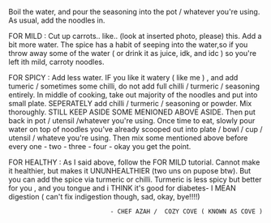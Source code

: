 Boil the water, and pour the seasoning into the pot / whatever you're using. As usual, add the noodles in. 

FOR MILD : Cut up carrots.. like.. (look at inserted photo, please) this.
           Add a bit more water. The spice has a habit of seeping into the water,so if you throw away some of the water ( or drink it as juice, idk, and idc ) so you're left ith mild, carroty noodles.

FOR SPICY : Add less water. IF you like it watery ( like me ) , and add tumeric / sometimes some chilli, do not add full chilli / turmeric / seasoning entirely. In middle of cooking, take out majority of the noodles and put into small plate. SEPERATELY add chilli / turmeric / seasoning or powder. Mix thoroughly. STILL KEEP ASIDE SOME MENIONED ABOVE ASIDE. Then put back in pot / utensil /whatever you're using. Once time to eat, slowly pour water on top of noodles you've already scooped out into plate / bowl /  cup / utensil / whateve you're using. Then mix some mentioned above before every one - two - three - four - okay you get the point. 

FOR HEALTHY : As I said above, follow the FOR MILD tutorial. Cannot make it healthier, but makes it UNUNHEALTHIER (two uns on pupose btw). But you can add the spice via turmeric or chilli. Turmeric is less spicy but better for you , and you tongue and i THINK it's good for diabetes- I MEAN digestion ( can't fix indigestion though, sad, okay, bye!!!!)

                                - CHEF AZAH /  COZY COVE ( KNOWN AS COVE )